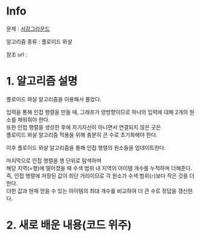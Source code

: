 # Info

문제 : [서강그라운드](https://www.acmicpc.net/problem/14938)

알고리즘 종류 : 플로이드 와샬

참조 url : 


# 1. 알고리즘 설명

플로이드 와샬 알고리즘을 이용해서 풀었다.

입력을 통해 인접 행렬을 만들 때, 그래프가 양방향이므로 하나의 입력에 대해 2개의 원소를 채워줘야 한다.  
또한 인접 행렬을 생성한 후에 자기자신이 아니면서 연결되지 않은 곳은  
플로이드 와샬 알고리즘 적용을 위해 충분히 큰 수로 초기화해야 한다.

이후 플로이드 와샬 알고리즘을 통해 인접 행렬의 원소들을 업데이트한다.

마지막으로 인접 행렬을 행 단위로 탐색하며  
해당 지역(=행)에 떨어졌을 때 수색 범위 내 지역의 아이템 개수를 누적하며 더해준다.  
즉, 인접 행렬에 저장된 값이 최단 거리이므로 각 원소가 수색 범위(`r`)보다 작은 것을 더한다.  
더한 값과 현재 얻을 수 있는 아이템의 최대 개수를 비교하여 더 큰 수로 정답을 갱신한다.


# 2. 새로 배운 내용(코드 위주)

